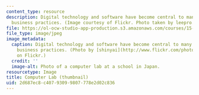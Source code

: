 ```yaml
---
content_type: resource
description: Digital technology and software have become central to many of today's
  business practices. (Image courtesy of Flickr. Photo taken by leepro.)
file: https://ol-ocw-studio-app-production.s3.amazonaws.com/courses/15-358-the-software-business-fall-2005/2d687ec8c40793099807778e2d02c836_15-358f05-th.jpg
file_type: image/jpeg
image_metadata:
  caption: Digital technology and software have become central to many of today's
    business practices. (Photo by [shinyai](http://www.flickr.com/photos/shinyai/278022940/)
    on Flickr.)
  credit: ''
  image-alt: Photo of a computer lab at a school in Japan.
resourcetype: Image
title: Computer Lab (thumbnail)
uid: 2d687ec8-c407-9309-9807-778e2d02c836
---
```

